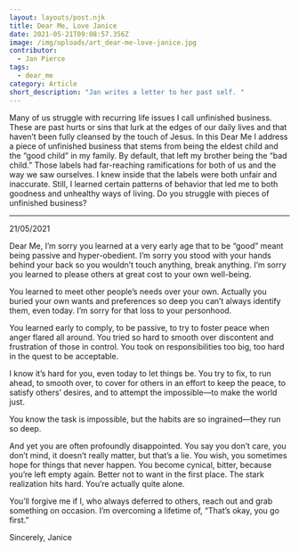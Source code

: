 ```yaml
---
layout: layouts/post.njk
title: Dear Me, Love Janice
date: 2021-05-21T09:08:57.356Z
image: /img/uploads/art_dear-me-love-janice.jpg
contributor:
  - Jan Pierce
tags:
  - dear_me
category: Article
short_description: "Jan writes a letter to her past self. "
---
```

Many of us struggle with recurring life issues I call unfinished business. These are past hurts or sins that lurk at the edges of our daily lives and that haven’t been fully cleansed by the touch of Jesus. In this Dear Me I address a piece of unfinished business that stems from being the eldest child and the “good child” in my family. By default, that left my brother being the “bad child.” Those labels had far-reaching ramifications for both of us and the way we saw ourselves. I knew inside that the labels were both unfair and inaccurate. Still, I learned certain patterns of behavior that led me to both goodness and unhealthy ways of living. 
Do you struggle with pieces of unfinished business?

- - -

21/05/2021

Dear Me,
I’m sorry you learned at a very early age that to be “good” meant being passive and hyper-obedient. I’m sorry you stood with your hands behind your back so you wouldn’t touch anything, break anything. I’m sorry you learned to please others at great cost to your own well-being.

You learned to meet other people’s needs over your own. Actually you buried your own wants and preferences so deep you can’t always identify them, even today. I’m sorry for that loss to your personhood.

You learned early to comply, to be passive, to try to foster peace when anger flared all around. You tried so hard to smooth over discontent and frustration of those in control. You took on responsibilities too big, too hard in the quest to be acceptable.

I know it’s hard for you, even today to let things be. You try to fix, to run ahead, to smooth over, to cover for others in an effort to keep the peace, to satisfy others’ desires, and to attempt the impossible—to make the world just.

You know the task is impossible, but the habits are so ingrained—they run so deep.

And yet you are often profoundly disappointed. You say you don’t care, you don’t mind, it doesn’t really matter, but that’s a lie. You wish, you sometimes hope for things that never happen. You become cynical, bitter, because you’re left empty again. Better not to want in the first place. The stark realization hits hard. You’re actually quite alone.

You’ll forgive me if I, who always deferred to others, reach out and grab something on occasion. I’m overcoming a lifetime of, “That’s okay, you go first.”

Sincerely,
Janice